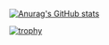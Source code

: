 [![Anurag's GitHub stats](https://github-readme-stats.vercel.app/api?username=mcop1)](https://github.com/anuraghazra/github-readme-stats)

[![trophy](https://github-profile-trophy.vercel.app/?username=mcop1)](https://github.com/ryo-ma/github-profile-trophy)
